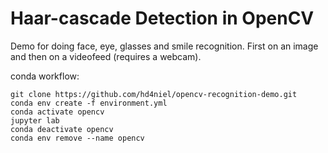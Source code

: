 # Haar-cascade Detection in OpenCV

Demo for doing face, eye, glasses and smile recognition. First on an image and then on a videofeed (requires a webcam).

conda workflow:

```
git clone https://github.com/hd4niel/opencv-recognition-demo.git
conda env create -f environment.yml
conda activate opencv
jupyter lab
conda deactivate opencv
conda env remove --name opencv
```
